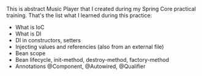 This is abstract Music Player that I created during my Spring Core practical training. 
That's the list what I learned during this practice:
* What is IoC
* What is DI
* DI in constructors, setters
* Injecting values and referencies (also from an external file)
* Bean scope
* Bean lifecycle, init-method, destroy-method, factory-method
* Annotations @Component, @Autowired, @Qualifier